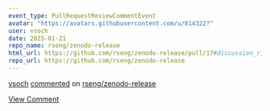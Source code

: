 ```yaml
---
event_type: PullRequestReviewCommentEvent
avatar: "https://avatars.githubusercontent.com/u/814322?"
user: vsoch
date: 2025-01-21
repo_name: rseng/zenodo-release
html_url: https://github.com/rseng/zenodo-release/pull/17#discussion_r1923945649
repo_url: https://github.com/rseng/zenodo-release
---
```


<a href='https://github.com/vsoch' target='_blank'>vsoch</a> <a href='https://github.com/rseng/zenodo-release/pull/17#discussion_r1923945649' target='_blank'>commented</a> on <a href='https://github.com/rseng/zenodo-release' target='_blank'>rseng/zenodo-release</a>

<a href='https://github.com/rseng/zenodo-release/pull/17#discussion_r1923945649' target='_blank'>View Comment</a>